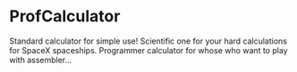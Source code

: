 # ProfCalculator
Standard calculator for simple use!
Scientific one for your hard calculations for SpaceX spaceships.
Programmer calculator for whose who want to play with assembler...
